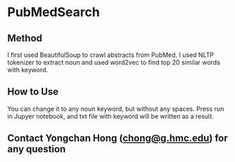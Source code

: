 # PubMedSearch

## Method
I first used BeautifulSoup to crawl abstracts from PubMed.
I used NLTP tokenizer to extract noun and used word2vec to find top 20 similar words with keyword.

## How to Use
You can change it to any noun keyword, but without any spaces.
Press run in Jupyer notebook, and txt file with keyword will be written as a result.

## Contact Yongchan Hong (chong@g.hmc.edu) for any question
